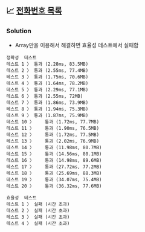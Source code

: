 ## 📈 [전화번호 목록](https://school.programmers.co.kr/learn/courses/30/lessons/42577?language=java)

### Solution

- Array만을 이용해서 해결하면 효율성 테스트에서 실패함

```text
정확성  테스트
테스트 1 〉	통과 (2.28ms, 83.5MB)
테스트 2 〉	통과 (2.55ms, 77.4MB)
테스트 3 〉	통과 (1.75ms, 70.6MB)
테스트 4 〉	통과 (1.64ms, 78.2MB)
테스트 5 〉	통과 (2.29ms, 77.1MB)
테스트 6 〉	통과 (2.55ms, 72MB)
테스트 7 〉	통과 (1.86ms, 73.9MB)
테스트 8 〉	통과 (1.94ms, 75.3MB)
테스트 9 〉	통과 (1.87ms, 75.9MB)
테스트 10 〉	통과 (1.72ms, 77.7MB)
테스트 11 〉	통과 (1.90ms, 76.5MB)
테스트 12 〉	통과 (1.72ms, 77.5MB)
테스트 13 〉	통과 (2.02ms, 76.9MB)
테스트 14 〉	통과 (11.98ms, 80.7MB)
테스트 15 〉	통과 (14.56ms, 80.1MB)
테스트 16 〉	통과 (14.98ms, 89.6MB)
테스트 17 〉	통과 (27.72ms, 77.2MB)
테스트 18 〉	통과 (25.69ms, 88.3MB)
테스트 19 〉	통과 (34.07ms, 75.4MB)
테스트 20 〉	통과 (36.32ms, 77.6MB)

효율성  테스트
테스트 1 〉	실패 (시간 초과)
테스트 2 〉	실패 (시간 초과)
테스트 3 〉	실패 (시간 초과)
테스트 4 〉	실패 (시간 초과)
```